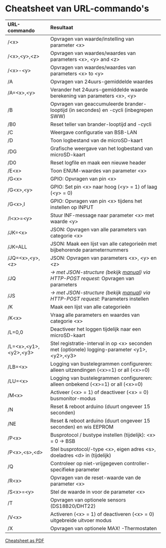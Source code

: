 # Cheatsheet van URL-commando's #

| URL-commando          | Resultaat                                                                     |
|:----------------------|:------------------------------------------------------------------------------|
|  /\<x\>               | Opvragen van waarde/instelling van parameter \<x\>
|  /\<x\>,\<y\>,\<z\>   | Opvragen van waardes/waardes van parameters \<x\>, \<y\> and \<z\>   
|  /\<x\>-\<y\>         | Opvragen van waardes/waardes van parameters \<x\> to \<y\>  
|  /A                   | Opvragen van 24uurs-gemiddelde waardes  
|  /A=\<x\>,\<y\>       | Verander het 24uurs-gemiddelde waarde berekening van parameters \<x\>, \<y\>  
|  /B                   | Opvragen van geaccumuleerde brander-looptijd (in secondes) en -cycli (inbegrepen SWW)  
|  /B0                  | Reset teller van brander-looptijd and -cycli  
|  /C                   | Weergave configuratie van BSB-LAN 
|  /D                   | Toon logbestand van de microSD-kaart 
|  /DG                  | Grafische weergave van het logbestand van microSD-kaart  
|  /D0                  | Reset logfile en maak een nieuwe header 
|  /E\<x\>              | Toon ENUM-waardes van parameter \<x\>  
|  /G\<x\>              | GPIO: Opvragen van pin \<x\>  
|  /G\<x\>,\<y\>        | GPIO: Set pin \<x\> naar hoog (\<y\> = 1) of laag (\<y\> = 0)  
|  /G\<x\>,I            | GPIO: Opvragen van pin \<x\> tijdens het instellen op INPUT 
|  /I\<x\>=\<y\>        | Stuur INF-message naar parameter \<x\> met waarde \<y\>  
|  /JK=\<x\>        	| JSON: Opvragen van alle parameters van categorie \<x\>  
|  /JK=ALL          	| JSON: Maak een lijst van alle categorieën met bijbehorende parameternummers  
|  /JQ=\<x\>,\<y\>,\<z\>      | JSON: Opvragen van parameters \<x\>, \<y\> en \<z\>  
|  /JQ                  | *→ met JSON-structure (bekijk [manual](https://1coderookie.github.io/BSB-LPB-LAN_EN/chap08.html#824-retrieving-and-controlling-via-json)) via HTTP-POST request:* Opvragen van parameters
|  /JS                  | *→ met JSON-structure (bekijk [manual](https://1coderookie.github.io/BSB-LPB-LAN_EN/chap08.html#824-retrieving-and-controlling-via-json)) via HTTP-POST request:* Parameters instellen
|  /K                   | Maak een lijst van alle categorieën  
|  /K\<x\>              | Vraag alle parameters en waardes van categorie \<x\>  
|  /L=0,0               | Deactiveer het loggen tijdelijk naar een microSD-kaart  
|  /L=\<x\>,\<y1\>,\<y2\>,\<y3\>       | Stel registratie-interval in op \<x\> seconden met (optionele) logging-parameter \<y1\>,\<y2\>,\<y3\>  
|  /LB=\<x\>            | Logging van bustelegrammen configureren: alleen uitzendingen (\<x\>=1) or all (\<x\>=0)  
|  /LU=\<x\>            | Logging van bustelegrammen configureren: alleen onbekend (\<x\>=1) or all (\<x\>=0)  
|  /M\<x\>              | Activeer (\<x\> = 1) of deactiveer (\<x\> = 0) busmonitor-modus 
|  /N                   | Reset & reboot arduino (duurt ongeveer 15 seconden)
|  /NE                  | Reset & reboot arduino (duurt ongeveer 15 seconden) en wis EEPROM
|  /P\<x\>              | Busprotocol / bustype instellen (tijdelijk): \<x\> = 0 → BSB | 1 → LPB | 2 → PPS  
|  /P\<x\>,\<s\>,\<d\>  | Stel busprotocol/-type \<x\>, eigen adres \<s\>, doeladres \<d\> in (tijdelijk)  
|  /Q                   | Controleer op niet-vrijgegeven controller-specifieke parameter  
|  /R\<x\>              | Opvragen van de reset-waarde van de parameter \<x\>  
|  /S\<x\>=\<y\>        | Stel de waarde <y> in voor de parameter \<x\>  
|  /T                   | Opvragen van optionele sensors (DS18B20/DHT22)  
|  /V\<x\>              | Activeren (\<x\> = 1) of deactiveren (\<x\> = 0) uitgebreide uitvoer modus 
|  /X                   | Opvragen van optionele MAX! -Thermostaten  

       
[Cheatsheet as PDF](https://github.com/1coderookie/BSB-LPB-LAN_EN/raw/master/commandref/Cheatsheet_URL-commands_NL.pdf)

    
